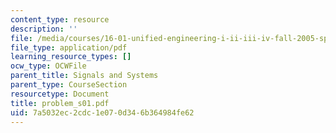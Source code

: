 ```yaml
---
content_type: resource
description: ''
file: /media/courses/16-01-unified-engineering-i-ii-iii-iv-fall-2005-spring-2006/7a5032ec2cdc1e070d346b364984fe62_problem_s01.pdf
file_type: application/pdf
learning_resource_types: []
ocw_type: OCWFile
parent_title: Signals and Systems
parent_type: CourseSection
resourcetype: Document
title: problem_s01.pdf
uid: 7a5032ec-2cdc-1e07-0d34-6b364984fe62
---
```

